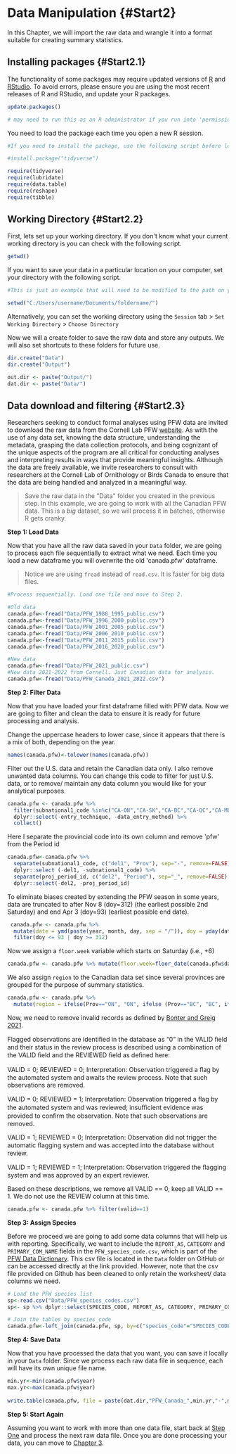 # Data Manipulation {#Start2}



In this Chapter, we will import the raw data and wrangle it into a format suitable for creating summary statistics. 

## Installing packages {#Start2.1}

The functionality of some packages may require updated versions of [R](https://www.r-project.org/) and [RStudio](https://www.rstudio.com). To avoid errors, please ensure you are using the most recent releases of R and RStudio, and update your R packages.


```r
update.packages()       

# may need to run this as an R administrator if you run into 'permission denied' issues
```

You need to load the package each time you open a new R session. 


```r
#If you need to install the package, use the following script before loading the package. You only need to install the package once on your computer, and then it will always be available. For example: 

#install.package("tidyverse")

require(tidyverse)
require(lubridate)
require(data.table)
require(reshape)
require(tibble)
```

## Working Directory {#Start2.2}

First, lets set up your working directory. If you don't know what your current working directory is you can check with the following script. 


```r
getwd()
```

If you want to save your data in a particular location on your computer, set your directory with the following script. 


```r
#This is just an example that will need to be modified to the path on your computer

setwd("C:/Users/username/Documents/foldername/")
```

Alternatively, you can set the working directory using the `Session` tab > `Set Working Directory` > `Choose Directory` 

Now we will a create folder to save the raw data and store any outputs. We will also set shortcuts to these folders for future use. 


```r
dir.create("Data")
dir.create("Output")

out.dir <- paste("Output/")
dat.dir <- paste("Data/")
```

## Data download and filtering {#Start2.3}

Researchers seeking to conduct formal analyses using PFW data are invited to download the raw data from the Cornell Lab PFW [website](https://feederwatch.org/explore/raw-dataset-requests/). As with the use of any data set, knowing the data structure, understanding the metadata, grasping the data collection protocols, and being cognizant of the unique aspects of the program are all critical for conducting analyses and interpreting results in ways that provide meaningful insights. Although the data are freely available, we invite researchers to consult with researchers at the Cornell Lab of Ornithology or Birds Canada to ensure that the data are being handled and analyzed in a meaningful way.

> Save the raw data in the "Data" folder you created in the previous step. In this example, we are going to work with all the Canadian PFW data. This is a *big* dataset, so we will process it in batches, otherwise R gets cranky.

**Step 1: Load Data**

Now that you have all the raw data saved in your `Data` folder, we are going to process each file sequentially to extract what we need. Each time you load a new dataframe you will overwrite the old 'canada.pfw' dataframe. 

> Notice we are using `fread` instead of `read.csv`. It is faster for big data files. 


```r
#Process sequentially. Load one file and move to Step 2.

#Old data
canada.pfw<-fread("Data/PFW_1988_1995_public.csv")
canada.pfw<-fread("Data/PFW_1996_2000_public.csv")
canada.pfw<-fread("Data/PFW_2001_2005_public.csv")
canada.pfw<-fread("Data/PFW_2006_2010_public.csv")
canada.pfw<-fread("Data/PFW_2011_2015_public.csv")
canada.pfw<-fread("Data/PFW_2016_2020_public.csv")

#New data
canada.pfw<-fread("Data/PFW_2021_public.csv")
#New data 2021-2022 from Cornell. Just Canadian data for analysis. 
canada.pfw<-fread("Data/PFW_Canada_2021_2022.csv")
```

**Step 2: Filter Data** 

Now that you have loaded your first dataframe filled with PFW data. Now we are going to filter and clean the data to ensure it is ready for future processing and analysis. 

Change the uppercase headers to lower case, since it appears that there is a mix of both, depending on the year. 


```r
names(canada.pfw)<-tolower(names(canada.pfw))
```

Filter out the U.S. data and retain the Canadian data only. I also remove unwanted data columns. You can change this code to filter for just U.S. data, or to remove/ maintain any data column you would like for your analytical purposes. 


```r
canada.pfw <- canada.pfw %>% 
  filter(subnational1_code %in%c("CA-ON","CA-SK","CA-BC","CA-QC","CA-MB","CA-AB","CA-NB","CA-NS","CA-NL","CA-PE","CA-YT","CA-NT")) %>%
  dplyr::select(-entry_technique, -data_entry_method) %>% 
  collect()
```

Here I separate the provincial code into its own column and remove 'pfw' from the Period id


```r
canada.pfw<-canada.pfw %>% 
  separate(subnational1_code, c("del1", "Prov"), sep="-", remove=FALSE) %>% 
  dplyr::select (-del1, -subnational1_code) %>% 
  separate(proj_period_id, c("del2", "Period"), sep="_", remove=FALSE) %>%
  dplyr::select(-del2, -proj_period_id)
```

To eliminate biases created by extending the PFW season in some years, data are truncated to after Nov 8 (doy=312) (the earliest possible 2nd Saturday) and end Apr 3 (doy=93) (earliest possible end date). 


```r
 canada.pfw <- canada.pfw %>%
  mutate(date = ymd(paste(year, month, day, sep = "/")), doy = yday(date)) %>% 
  filter(doy <= 93 | doy >= 312)
```

Now we assign a `floor.week` variable which starts on Saturday (i.e., +6)


```r
canada.pfw <- canada.pfw %>% mutate(floor.week=floor_date(canada.pfw$date,unit="week")+6)
```

We also assign `region` to the Canadian data set since several provinces are grouped for the purpose of summary statistics. 


```r
canada.pfw <- canada.pfw %>% 
  mutate(region = ifelse(Prov=="ON", "ON", ifelse (Prov=="BC", "BC", ifelse(Prov == "AB", "PR", ifelse(Prov=="SK", "PR", ifelse(Prov=="MB", "PR", ifelse(Prov=="QC", "QC", ifelse(Prov=="NB", "AT", ifelse(Prov=="NS", "AT", ifelse(Prov=="PE", "AT", ifelse(Prov=="NL", "AT", ifelse(Prov=="YT", "North", ifelse(Prov=="NT", "North", NA)))))))))))))
```

Now, we need to remove invalid records as defined by [Bonter and Greig 2021](https://www.frontiersin.org/articles/10.3389/fevo.2021.619682/full). 

Flagged observations are identiﬁed in the database as “0” in the VALID ﬁeld and their status in the review process is described using a combination of the VALID ﬁeld and the REVIEWED ﬁeld as deﬁned here:

VALID = 0; REVIEWED = 0; Interpretation: Observation triggered a ﬂag by the automated system and awaits the review process. Note that such observations are removed.

VALID = 0; REVIEWED = 1; Interpretation: Observation triggered a ﬂag by the automated system and was reviewed; insuﬃcient evidence was provided to conﬁrm the observation. Note that such observations are removed.

VALID = 1; REVIEWED = 0; Interpretation: Observation did not trigger the automatic ﬂagging system and was accepted into the database without review.

VALID = 1; REVIEWED = 1; Interpretation: Observation triggered the ﬂagging system and was approved by an expert reviewer.

Based on these descriptions, we remove all VALID == 0, keep all VALID == 1. We do not use the REVIEW column at this time. 


```r
canada.pfw <- canada.pfw %>% filter(valid==1)
```

**Step 3: Assign Species**

Before we proceed we are going to add some data columns that will help us with reporting. Specifically, we want to include the `REPORT_AS`, `CATEGORY` and `PRIMARY_COM_NAME` fields in the `PFW_species_code.csv`, which is part of the [PFW Data Dictionary](https://drive.google.com/file/d/1kHmx2XhA2MJtEyTNMpwqTQEnoa9M7Il2/view). 
This csv file is located in the `Data` folder on GitHub or can be accessed directly at the link provided. However, note that the csv file provided on Github has been cleaned to only retain the worksheet/ data columns we need. 


```r
# Load the PFW species list
sp<-read.csv("Data/PFW_species_codes.csv")
sp<- sp %>% dplyr::select(SPECIES_CODE, REPORT_AS, CATEGORY, PRIMARY_COM_NAME)

# Join the tables by species_code
canada.pfw<-left_join(canada.pfw, sp, by=c("species_code"="SPECIES_CODE"))
```

**Step 4: Save Data**

Now that you have processed the data that you want, you can save it locally in your `Data` folder. Since we process each raw data file in sequence, each will have its own unique file name. 


```r
min.yr<-min(canada.pfw$year)
max.yr<-max(canada.pfw$year)
  
write.table(canada.pfw, file = paste(dat.dir,"PFW_Canada_",min.yr,"-",max.yr, ".csv", sep=""), row.names = FALSE, col.name = TRUE, append = FALSE, quote = FALSE, sep = ",")
```

**Step 5: Start Again**

Assuming you want to work with more than one data file, start back at [Step One](#Start2.3) and process the next raw data file. Once you are done processing your data, you can move to [Chapter 3](#Zero3).
